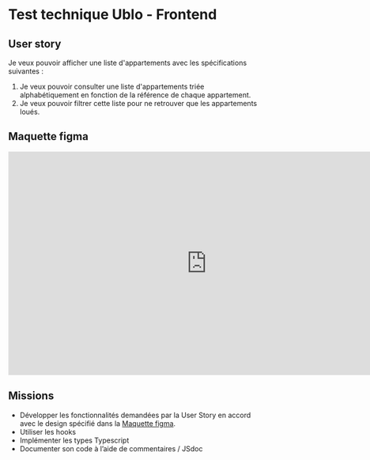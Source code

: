 # Test technique Ublo - Frontend

## User story

Je veux pouvoir afficher une liste d'appartements avec les spécifications suivantes :

1. Je veux pouvoir consulter une liste d'appartements triée alphabétiquement en fonction de la référence de chaque appartement.
2. Je veux pouvoir filtrer cette liste pour ne retrouver que les appartements loués.

## Maquette figma
<iframe style="border: 1px solid rgba(0, 0, 0, 0.1);" width="800" height="450" src="https://www.figma.com/embed?embed_host=share&url=https%3A%2F%2Fwww.figma.com%2Ffile%2FRoOFBQGqlNgdLvSG2GKbKx%2FTest-technique-Front-2024%3Ftype%3Ddesign%26node-id%3D0%253A1%26mode%3Ddesign%26t%3DaB2OgZMO6sGrtq0N-1" allowfullscreen></iframe>

## Missions

- Développer les fonctionnalités demandées par la User Story en accord avec le design spécifié dans la [Maquette figma](https://www.figma.com/file/RoOFBQGqlNgdLvSG2GKbKx/Test-technique-Front-2024?type=design&node-id=0%3A1&mode=design&t=aB2OgZMO6sGrtq0N-1).
- Utiliser les hooks
- Implémenter les types Typescript
- Documenter son code à l’aide de commentaires / JSdoc